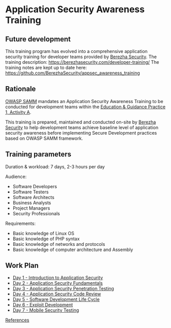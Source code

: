 # Application Security Awareness Training

## Future development
This training program has evolved into a comprehensive application security training for developer teams provided by [Berezha Security](https://berezhasecurity.com).
The training description: https://berezhasecurity.com/developer-training/
The training notes are kept up to date here: https://github.com/BerezhaSecurity/appsec_awareness_training

## Rationale 
[OWASP SAMM](http://www.opensamm.org) mandates an Application Security Awareness Training to be conducted for development teams within the [Education & Guidance Practice 1, Activity A](https://www.owasp.org/index.php/SAMM_-_Education_%26_Guidance_-_1).

This training is prepared, maintained and conducted on-site by [Berezha Security](https://berezhasecurity.com) to help development teams achieve baseline level of application security awareness before implementing Secure Development practices based on OWASP SAMM framework.

## Training parameters
Duration & workload: 7 days, 2-3 hours per day

Audience: 
- Software Developers
- Software Testers
- Software Architects
- Business Analysts
- Project Managers
- Security Professionals

Requirements:
- Basic knowledge of Linux OS
- Basic knowledge of PHP syntax
- Basic knowledge of networks and protocols
- Basic knowledge of computer architecture and Assembly

## Work Plan
- [Day 1 - Introduction to Application Security](day1.md)
- [Day 2 - Application Security Fundamentals](day2.md)
- [Day 3 - Application Security Penetration Testing](day3.md)
- [Day 4 - Application Security Code Review](day4.md)
- [Day 5 - Software Development Life Cycle](day5.md)
- [Day 6 - Exploit Development](day6.md)
- [Day 7 - Mobile Security Testing](day7.md)

[References](references.md)
